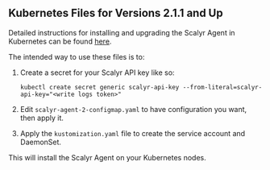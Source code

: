 ## Kubernetes Files for Versions 2.1.1 and Up

Detailed instructions for installing and upgrading the Scalyr Agent in Kubernetes can be found [here](https://app.scalyr.com/help/install-agent-kubernetes).

The intended way to use these files is to:
1. Create a secret for your Scalyr API key like so:

    ```kubectl create secret generic scalyr-api-key --from-literal=scalyr-api-key="<write logs token>"```

2. Edit `scalyr-agent-2-configmap.yaml` to have configuration you want, then apply it.
3. Apply the `kustomization.yaml` file to create the service account and DaemonSet.

This will install the Scalyr Agent on your Kubernetes nodes.
